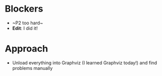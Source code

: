 # Blockers
 - ~P2 too hard~
 - **Edit**: I did it!

# Approach
 - Unload everything into Graphviz (I learned Graphviz today!) and find problems manually
